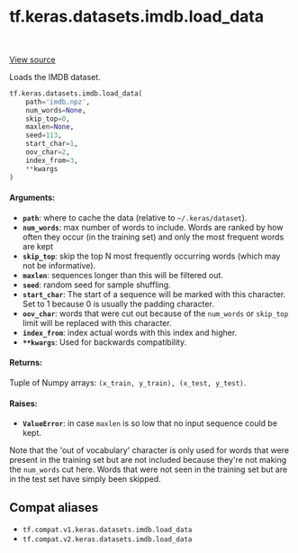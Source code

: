 <div itemscope itemtype="http://developers.google.com/ReferenceObject">
<meta itemprop="name" content="tf.keras.datasets.imdb.load_data" />
<meta itemprop="path" content="Stable" />
</div>

# tf.keras.datasets.imdb.load_data

<!-- Insert buttons and diff -->

<table class="tfo-notebook-buttons tfo-api" align="left">
</table>

<a target="_blank" href="/code/stable/tensorflow/python/keras/datasets/imdb.py">View source</a>



Loads the IMDB dataset.

``` python
tf.keras.datasets.imdb.load_data(
    path='imdb.npz',
    num_words=None,
    skip_top=0,
    maxlen=None,
    seed=113,
    start_char=1,
    oov_char=2,
    index_from=3,
    **kwargs
)
```



<!-- Placeholder for "Used in" -->


#### Arguments:


* <b>`path`</b>: where to cache the data (relative to `~/.keras/dataset`).
* <b>`num_words`</b>: max number of words to include. Words are ranked
    by how often they occur (in the training set) and only
    the most frequent words are kept
* <b>`skip_top`</b>: skip the top N most frequently occurring words
    (which may not be informative).
* <b>`maxlen`</b>: sequences longer than this will be filtered out.
* <b>`seed`</b>: random seed for sample shuffling.
* <b>`start_char`</b>: The start of a sequence will be marked with this character.
    Set to 1 because 0 is usually the padding character.
* <b>`oov_char`</b>: words that were cut out because of the `num_words`
    or `skip_top` limit will be replaced with this character.
* <b>`index_from`</b>: index actual words with this index and higher.
* <b>`**kwargs`</b>: Used for backwards compatibility.


#### Returns:

Tuple of Numpy arrays: `(x_train, y_train), (x_test, y_test)`.



#### Raises:


* <b>`ValueError`</b>: in case `maxlen` is so low
    that no input sequence could be kept.

Note that the 'out of vocabulary' character is only used for
words that were present in the training set but are not included
because they're not making the `num_words` cut here.
Words that were not seen in the training set but are in the test set
have simply been skipped.

## Compat aliases

* `tf.compat.v1.keras.datasets.imdb.load_data`
* `tf.compat.v2.keras.datasets.imdb.load_data`

